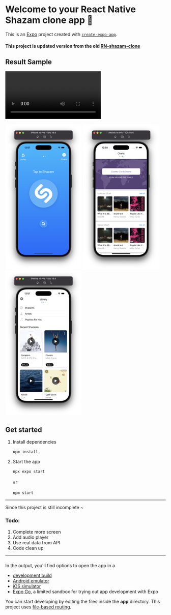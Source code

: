 # Welcome to your React Native Shazam clone app 👋

This is an [Expo](https://expo.dev) project created with [`create-expo-app`](https://www.npmjs.com/package/create-expo-app).

#### This project is updated version from the old [RN-shazam-clone](https://github.com/akmal-adnan/RN-shazam-clone)

## Result Sample

<video src="readme_assets/screen_record.mp4" width="300" controls></video>

<p align="left">
<img width="240" src="readme_assets/screenshot1.png">
<img width="240" src="readme_assets/screenshot2.png">
<img width="240" src="readme_assets/screenshot3.png">
</p>

## Get started

1. Install dependencies

   ```bash
   npm install
   ```

2. Start the app

   ```bash
   npx expo start

   or

   npm start
   ```

---

Since this project is still incomplete ~

### Todo:

1. Complete more screen
2. Add audio player
3. Use real data from API
4. Code clean up

---

###

In the output, you'll find options to open the app in a

- [development build](https://docs.expo.dev/develop/development-builds/introduction/)
- [Android emulator](https://docs.expo.dev/workflow/android-studio-emulator/)
- [iOS simulator](https://docs.expo.dev/workflow/ios-simulator/)
- [Expo Go](https://expo.dev/go), a limited sandbox for trying out app development with Expo

You can start developing by editing the files inside the **app** directory. This project uses [file-based routing](https://docs.expo.dev/router/introduction).

<!--
## Get a fresh project

When you're ready, run:

```bash
npm run reset-project
``` -->

<!--
This command will move the starter code to the **app-example** directory and create a blank **app** directory where you can start developing.

## Learn more

To learn more about developing your project with Expo, look at the following resources:

- [Expo documentation](https://docs.expo.dev/): Learn fundamentals, or go into advanced topics with our [guides](https://docs.expo.dev/guides).
- [Learn Expo tutorial](https://docs.expo.dev/tutorial/introduction/): Follow a step-by-step tutorial where you'll create a project that runs on Android, iOS, and the web.

## Join the community

Join our community of developers creating universal apps.

- [Expo on GitHub](https://github.com/expo/expo): View our open source platform and contribute.
- [Discord community](https://chat.expo.dev): Chat with Expo users and ask questions. -->
